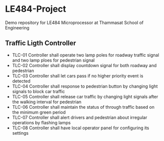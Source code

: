 # LE484-Project
Demo repository for LE484 Microprocessor at Thammasat School of Engineering

## Traffic Ligth Controller

* TLC-01 	Controller shall operate two lamp poles for roadway traffic signal and two lamp ploes for 
pedestrian signal
* TLC-02	Controller shall display countdown signal for both roadway and pedestrian
* TLC-03 	Controller shall let cars pass if no higher priority event is detected
* TLC-04	Controller shall response to pedestrian button by changing light signals to block car 
traffic
* TLC-05 	Controller shall release car traffic by changing light signals after the walking interval 
for pedestrian
* TLC-06 	Controller shall maintain the status of through traffic based on the minimum green period
* TLC-07 	Controller shall alert drivers and pedestrian about irregular operations by flashing lamps
* TLC-08 	Controller shall have local operator panel for configuring its settings